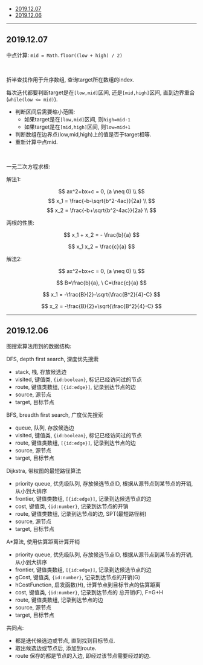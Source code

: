 
- [2019.12.07](#20191207)
- [2019.12.06](#20191206)

---

## 2019.12.07

中点计算: `mid = Math.floor((low + high) / 2)`

<br>

折半查找作用于升序数组, 查询target所在数组的index.

每次迭代都要判断target是在`[low,mid]`区间, 还是`[mid,high]`区间, 直到边界重合(`while(low <= mid)`).

- 判断区间后需要缩小范围:
  - 如果target是在`[low,mid]`区间, 则`high=mid-1`
  - 如果target是在`[mid,high]`区间, 则`low=mid+1`
- 判断数组在边界点(low,mid,high)上的值是否于target相等.
- 重新计算中点mid.

<br>

一元二次方程求根:

解法1:

$$
ax^2+bx+c = 0, (a \neq 0) \\
$$
$$
x_1 = \frac{-b-\sqrt{b^2-4ac}}{2a} \\
$$
$$
x_2 = \frac{-b+\sqrt{b^2-4ac}}{2a} \\
$$

两根的性质:

$$
x_1 + x_2 = - \frac{b}{a}
$$

$$
x_1 x_2 = \frac{c}{a}
$$

解法2:

$$
ax^2+bx+c = 0, (a \neq 0) \\
$$

$$
B=\frac{b}{a}, \ C=\frac{c}{a}
$$

$$
x_1 = -\frac{B}{2}-\sqrt{\frac{B^2}{4}-C}
$$


$$
x_2 = -\frac{B}{2}+\sqrt{\frac{B^2}{4}-C}
$$


---

## 2019.12.06

图搜索算法用到的数据结构:

DFS, depth first search, 深度优先搜索
- stack, 栈, 存放候选边
- visited, 键值类, `{id:boolean}`, 标记已经访问过的节点
- route, 键值类数组, `[{id:edge}]`, 记录到达节点的边
- source, 源节点
- target, 目标节点

BFS, breadth first search, 广度优先搜索
- queue, 队列, 存放候选边
- visited, 键值类, `{id:boolean}`, 标记已经访问过的节点
- route, 键值类数组, `[{id:edge}]`, 记录到达节点的边
- source, 源节点
- target, 目标节点

Dijkstra, 带权图的最短路径算法
- priority queue, 优先级队列, 存放候选节点ID, 根据从源节点到某节点的开销, 从小到大排序
- frontier, 键值类数组, `[{id:edge}]`, 记录到达候选节点的边
- cost, 键值类, `{id:number}`, 记录到达节点的开销
- route, 键值类数组, 记录到达节点的边, SPT(最短路径树)
- source, 源节点
- target, 目标节点

A*算法, 使用估算距离计算开销
- priority queue, 优先级队列, 存放候选节点ID, 根据从源节点到某节点的开销, 从小到大排序
- frontier, 键值类数组, `[{id:edge}]`, 记录到达候选节点的边
- gCost, 键值类, `{id:number}`, 记录到达节点的开销(G)
- hCostFunction, 启发函数(H), 计算节点到目标节点的估算距离
- cost, 键值类, `{id:number}`, 记录到达节点的 总开销(F), F=G+H
- route, 键值类数组, 记录到达节点的边
- source, 源节点
- target, 目标节点

共同点:

- 都是迭代候选边或节点, 直到找到目标节点.
- 取出候选边或节点后, 添加到route.
- route 保存的都是节点的入边, 即经过该节点需要经过的边.

